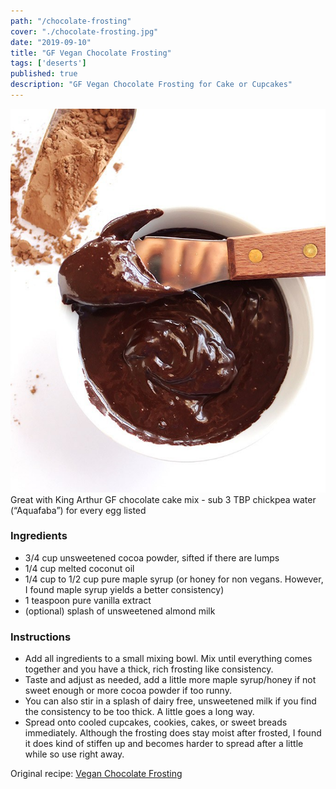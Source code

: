 ```yaml
---
path: "/chocolate-frosting"
cover: "./chocolate-frosting.jpg"
date: "2019-09-10"
title: "GF Vegan Chocolate Frosting"
tags: ['deserts']
published: true
description: "GF Vegan Chocolate Frosting for Cake or Cupcakes"
---
```

![chocolate frosting](./chocolate-frosting.jpg)
Great with King Arthur GF chocolate cake mix - sub 3 TBP chickpea water (“Aquafaba”) for every egg listed

### Ingredients

- 3/4 cup unsweetened cocoa powder, sifted if there are lumps
- 1/4 cup melted coconut oil
- 1/4 cup to 1/2 cup pure maple syrup (or honey for non vegans. However, I found maple syrup yields a better consistency)
- 1 teaspoon pure vanilla extract
- (optional) splash of unsweetened almond milk

### Instructions

- Add all ingredients to a small mixing bowl. Mix until everything comes together and you have a thick, rich frosting like consistency.
- Taste and adjust as needed, add a little more maple syrup/honey if not sweet enough or more cocoa powder if too runny.
- You can also stir in a splash of dairy free, unsweetened milk if you find the consistency to be too thick. A little goes a long way.
- Spread onto cooled cupcakes, cookies, cakes, or sweet breads immediately. Although the frosting does stay moist after frosted, I found it does kind of stiffen up and becomes harder to spread after a little while so use right away.

Original recipe: [Vegan Chocolate Frosting](https://robustrecipes.com/5-minute-vegan-chocolate-frosting/)
